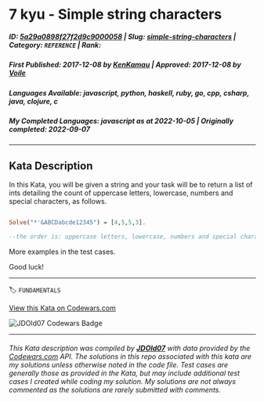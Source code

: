 # 7 kyu - Simple string characters

##### **ID**: [5a29a0898f27f2d9c9000058](https://www.codewars.com/kata/5a29a0898f27f2d9c9000058) | **Slug**: [simple-string-characters](https://www.codewars.com/kata/5a29a0898f27f2d9c9000058) | **Category**: `REFERENCE` | **Rank**: <span style="color:white">7 kyu</span>

##### **First Published**: 2017-12-08 ***by*** [KenKamau](https://www.codewars.com/users/KenKamau) | **Approved**: 2017-12-08 ***by*** [Voile](https://www.codewars.com/users/Voile)

##### **Languages Available**: javascript, python, haskell, ruby, go, cpp, csharp, java, clojure, c

##### **My Completed Languages**: javascript ***as at*** 2022-10-05 | **Originally completed**: 2022-09-07

---

## Kata Description


In this Kata, you will be given a string and your task will be to return a list of ints detailing the count of uppercase letters, lowercase, numbers and special characters, as follows.



```Haskell

Solve("*'&ABCDabcde12345") = [4,5,5,3]. 

--the order is: uppercase letters, lowercase, numbers and special characters.

```



More examples in the test cases. 



Good luck!







---


🏷 `FUNDAMENTALS`


[View this Kata on Codewars.com](https://www.codewars.com/kata/5a29a0898f27f2d9c9000058)

![](https://www.codewars.com/users/jdold07/badges/large "JDOld07 Codewars Badge")

---

###### *This Kata description was compiled by [**JDOld07**](https://tpstech.dev) with data provided by the [Codewars.com](https://www.codewars.com) API.  The solutions in this repo associated with this kata are my solutions unless otherwise noted in the code file.  Test cases are generally those as provided in the Kata, but may include additional test cases I created while coding my solution.  My solutions are not always commented as the solutions are rarely submitted with comments.*

